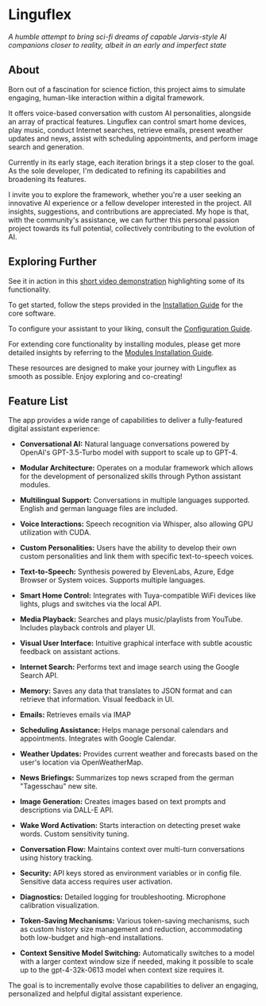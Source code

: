 # Linguflex

*A humble attempt to bring sci-fi dreams of capable Jarvis-style AI companions closer to reality, albeit in an early and imperfect state*

## About 

Born out of a fascination for science fiction, this project aims to simulate engaging, human-like interaction within a digital framework.

It offers voice-based conversation with custom AI personalities, alongside an array of practical features. Linguflex can control smart home devices, play music, conduct Internet searches, retrieve emails, present weather updates and news, assist with scheduling appointments, and perform image search and generation.

Currently in its early stage, each iteration brings it a step closer to the goal. As the sole developer, I'm dedicated to refining its capabilities and broadening its features.

I invite you to explore the framework, whether you're a user seeking an innovative AI experience or a fellow developer interested in the project. All insights, suggestions, and contributions are appreciated. My hope is that, with the community's assistance, we can further this personal passion project towards its full potential, collectively contributing to the evolution of AI.

## Exploring Further

See it in action in this [short video demonstration](https://www.youtube.com/watch?v=obYUkYrcAw0&t=26s) highlighting some of its functionality.

To get started, follow the steps provided in the [Installation Guide](https://github.com/KoljaB/Linguflex/blob/main/docs/install.md) for the core software.

To configure your assistant to your liking, consult the [Configuration Guide](https://github.com/KoljaB/Linguflex/blob/main/docs/config.md).

For extending core functionality by installing modules, please get more detailed insights by referring to the [Modules Installation Guide](https://github.com/KoljaB/Linguflex/blob/main/docs/modules.md).

These resources are designed to make your journey with Linguflex as smooth as possible. Enjoy exploring and co-creating!

## Feature List

The app provides a wide range of capabilities to deliver a fully-featured digital assistant experience:

- **Conversational AI:** Natural language conversations powered by OpenAI's GPT-3.5-Turbo model with support to scale up to GPT-4. 

- **Modular Architecture:** Operates on a modular framework which allows for the development of personalized skills through Python assistant modules.

- **Multilingual Support:** Conversations in multiple languages supported. English and german language files are included.

- **Voice Interactions:** Speech recognition via Whisper, also allowing GPU utilization with CUDA.

- **Custom Personalities:** Users have the ability to develop their own custom personalities and link them with specific text-to-speech voices.

- **Text-to-Speech:** Synthesis powered by ElevenLabs, Azure, Edge Browser or System voices. Supports multiple languages.

- **Smart Home Control:** Integrates with Tuya-compatible WiFi devices like lights, plugs and switches via the local API.

- **Media Playback:** Searches and plays music/playlists from YouTube. Includes playback controls and player UI.

- **Visual User Interface:** Intuitive graphical interface with subtle acoustic feedback on assistant actions.

- **Internet Search:** Performs text and image search using the Google Search API.

- **Memory:** Saves any data that translates to JSON format and can retrieve that information. Visual feedback in UI.

- **Emails:** Retrieves emails via IMAP

- **Scheduling Assistance:** Helps manage personal calendars and appointments. Integrates with Google Calendar.

- **Weather Updates:** Provides current weather and forecasts based on the user's location via OpenWeatherMap.

- **News Briefings:** Summarizes top news scraped from the german "Tagesschau" new site.

- **Image Generation:** Creates images based on text prompts and descriptions via DALL-E API.

- **Wake Word Activation:** Starts interaction on detecting preset wake words. Custom sensitivity tuning.

- **Conversation Flow:** Maintains context over multi-turn conversations using history tracking.

- **Security:** API keys stored as environment variables or in config file. Sensitive data access requires user activation.

- **Diagnostics:** Detailed logging for troubleshooting. Microphone calibration visualization.

- **Token-Saving Mechanisms:** Various token-saving mechanisms, such as custom history size management and reduction, accommodating both low-budget and high-end installations.

- **Context Sensitive Model Switching:** Automatically switches to a model with a larger context window size if needed, making it possible to scale up to the gpt-4-32k-0613 model when context size requires it.


The goal is to incrementally evolve those capabilities to deliver an engaging, personalized and helpful digital assistant experience.
